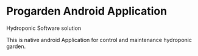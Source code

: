 # Progarden Android Application

Hydroponic Software solution

This is native android Application for control and maintenance hydroponic garden.
